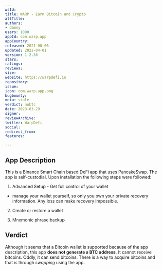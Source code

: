 ```yaml
---
wsId: 
title: WARP - Earn Bitcoin and Crypto
altTitle: 
authors:
- danny
users: 1000
appId: com.warp.app
appCountry: 
released: 2021-08-06
updated: 2022-04-01
version: 1.2.36
stars: 
ratings: 
reviews: 
size: 
website: https://warpdefi.io
repository: 
issue: 
icon: com.warp.app.png
bugbounty: 
meta: stale
verdict: nobtc
date: 2023-03-29
signer: 
reviewArchive: 
twitter: WarpDefi
social: 
redirect_from: 
features: 

---
```


## App Description 

This is a Binance Smart Chain based DeFi app that uses PancakeSwap. The app is self-custodial. Upon installation the following steps were followed: 

1. Advanced Setup - Get full control of your wallet
- manage your wallet yourself, so only you own your private recovery information. Any loss can make recovery impossible.

2. Create or restore a wallet

3. Mnemonic phrase backup

## Verdict

Although it seems that a Bitcoin wallet is supported because of the app description, this app **does not generate a BTC address**. It cannot receive bitcoins. Oddly, it can send bitcoins. There is a way to acquire bitcoins and that is through *swapping* using the app. 
